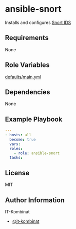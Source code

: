 # ansible-snort

Installs and configures [Snort IDS](https://snort.org/)

## Requirements

None

## Role Variables

[defaults/main.yml](defaults/main.yml)

## Dependencies

None

## Example Playbook

```yaml
---
- hosts: all
  become: true
  vars:
  roles:
    - role: ansible-snort
  tasks:
```

## License

MIT

## Author Information

IT-Kombinat

- [@it-kombinat](https://www.twitter.com/it-kombinat)
